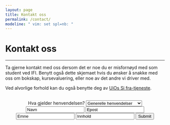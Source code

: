 ```yaml
---
layout: page
title: Kontakt oss
permalink: /contact/
modeline: " vim: set spl=nb: "
---
```


# Kontakt oss

---

Ta gjerne kontakt med oss dersom det er noe du er misfornøyd med som student ved IFI. Benytt også dette skjemaet hvis du ønsker å snakke med oss om bokskap, kursevaluering, eller noe av det andre vi driver med.

Ved alvorlige forhold kan du også benytte deg av [UiOs Si fra-tjeneste](https://www.uio.no/studier/kontakt/si-fra/).
<br><br>

<center>
Hva gjelder henvendelsen?

<select name="mail">
    <option value="general">Generelle henvendelser</option>
    <option value="alert">Klage/Bekymringsmelding</option>
    <option value="evaluation">Kursevaluering</option>
    <option value="lockers">Bokskap</option>
    <option value="other">Annet</option>
</select>

<input type="text" name="Navn" value="Navn">

<input type="text" name="mail" value="Epost">

<input type="text" name="topic" value="Emne">

<input type="text" name="contet" value="Innhold">

<input type="submit">
</center>